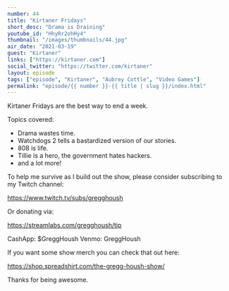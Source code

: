 ```yaml
---
number: 44
title: "Kirtaner Fridays"
short_desc: "Drama is Draining"
youtube_id: "HhyRr2ohHy4"
thumbnail: "/images/thumbnails/44.jpg"
air_date: "2021-03-19"
guest: "Kirtaner"
links: ["https://kirtaner.com"]
social_twitter: "https://twitter.com/kirtaner"
layout: episode
tags: ["episode", "Kirtaner", "Aubrey Cottle", "Video Games"]
permalink: "episode/{{ number }}-{{ title | slug }}/index.html"
---
```


Kirtaner Fridays are the best way to end a week.

Topics covered:

- Drama wastes time.
- Watchdogs 2 tells a bastardized version of our stories.
- 808 is life.
- Tillie is a hero, the government hates hackers.
- and a lot more!

To help me survive as I build out the show, please consider subscribing to my Twitch channel:

https://www.twitch.tv/subs/gregghoush​​

Or donating via:

https://streamlabs.com/gregghoush/tip​​

CashApp: $GreggHoush
Venmo: GreggHoush

If you want some show merch you can check that out here:

https://shop.spreadshirt.com/the-gregg-housh-show/

Thanks for being awesome.
